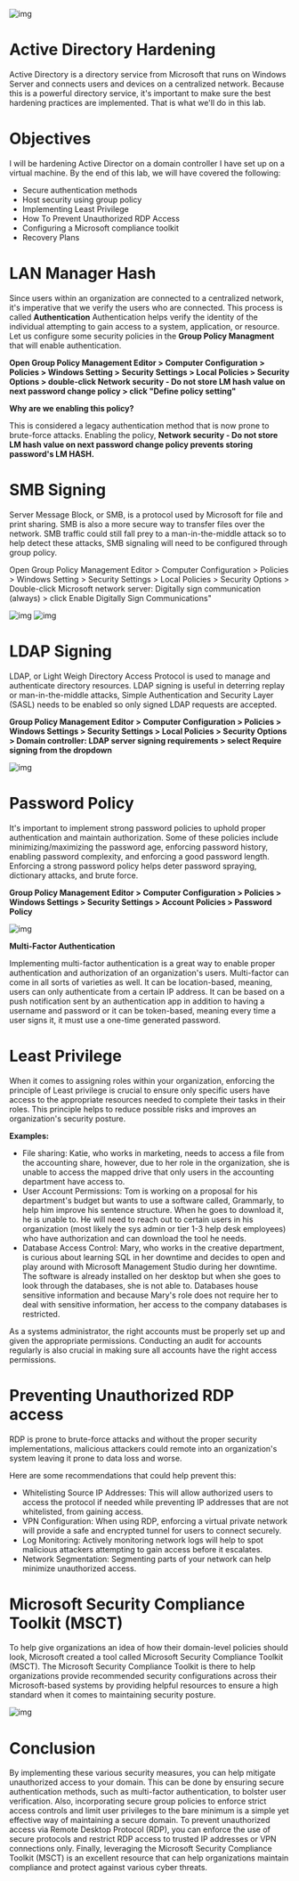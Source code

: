 ![img](https://i.imgur.com/vrLa8Ma.png)

# Active Directory Hardening

Active Directory is a directory service from Microsoft that runs on Windows Server and connects users and devices on a centralized network. Because this is a powerful directory service, it's important to make sure the best hardening practices are implemented. That is what we'll do in this lab. 

# Objectives 

I will be hardening Active Director on a domain controller I have set up on a virtual machine. By the end of this lab, we will have covered the following: 

- Secure authentication methods
- Host security using group policy
- Implementing Least Privilege
- How To Prevent Unauthorized RDP Access
- Configuring a Microsoft compliance toolkit
- Recovery Plans

# LAN Manager Hash 

Since users within an organization are connected to a centralized network, it's imperative that we verify the users who are connected. This process is called <b>Authentication</b> Authentication helps verify the identity of the individual attempting to gain access to a system, application, or resource. Let us configure some security policies in the <b>Group Policy Managment</b> that will enable authentication. 

<b> Open Group Policy Management Editor > Computer Configuration > Policies > Windows Setting > Security Settings > Local Policies > Security Options > double-click Network security - Do not store LM hash value on next password change policy > click "Define policy setting" </b>  

<b> Why are we enabling this policy? </b>

This is considered a legacy authentication method that is now prone to brute-force attacks. Enabling the policy, <b>Network security - Do not store LM hash value on next password change policy prevents storing password's LM HASH.</b> 

# SMB Signing 

Server Message Block, or SMB, is a protocol used by Microsoft for file and print sharing. SMB is also a more secure way to transfer files over the network. SMB traffic could still fall prey to a man-in-the-middle attack so to help detect these attacks, SMB signaling will need to be configured through group policy. 

<b></b>Open Group Policy Management Editor > Computer Configuration > Policies > Windows Setting > Security Settings > Local Policies > Security Options > Double-click Microsoft network server: Digitally sign communication (always) > click Enable Digitally Sign Communications"</b>


![img](https://i.imgur.com/dFPizgF.png)
![img](https://i.imgur.com/wjuvD3f.png)

# LDAP Signing 

LDAP, or Light Weigh Directory Access Protocol is used to manage and authenticate directory resources. LDAP signing is useful in deterring replay or man-in-the-middle attacks, Simple Authentication and Security Layer (SASL) needs to be enabled so only signed LDAP requests are accepted. 

<b>Group Policy Management Editor > Computer Configuration > Policies > Windows Settings > Security Settings > Local Policies > Security Options > Domain controller: LDAP server signing requirements > select Require signing from the dropdown</b>

![img](https://i.imgur.com/pkf3fdM.png)

# Password Policy

It's important to implement strong password policies to uphold proper authentication and maintain authorization. Some of these policies include minimizing/maximizing the password age, enforcing password history, enabling password complexity, and enforcing a good password length. Enforcing a strong password policy helps deter password spraying, dictionary attacks, and brute force.

<b>Group Policy Management Editor > Computer Configuration > Policies > Windows Settings > Security Settings > Account Policies > Password Policy</b>

![img](https://i.imgur.com/nLzOdZr.png)

<b>Multi-Factor Authentication</b>

Implementing multi-factor authentication is a great way to enable proper authentication and authorization of an organization's users. Multi-factor can come in all sorts of varieties as well. It can be location-based, meaning, users can only authenticate from a certain IP address. It can be based on a push notification sent by an authentication app in addition to having a username and password or it can be token-based, meaning every time a user signs it, it must use a one-time generated password. 

# Least Privilege 

When it comes to assigning roles within your organization, enforcing the principle of Least privilege is crucial to ensure only specific users have access to the appropriate resources needed to complete their tasks in their roles. This principle helps to reduce possible risks and improves an organization's security posture. 

<b>Examples: </b>

- File sharing: Katie, who works in marketing, needs to access a file from the accounting share, however, due to her role in the organization, she is unable to access the mapped drive that only users in the accounting department have access to.
- User Account Permissions: Tom is working on a proposal for his department's budget but wants to use a software called, Grammarly, to help him improve his sentence structure. When he goes to download it, he is unable to. He will need to reach out to certain users in his organization (most likely the sys admin or tier 1-3 help desk employees) who have authorization and can download the tool he needs.
- Database Access Control: Mary, who works in the creative department, is curious about learning SQL in her downtime and decides to open and play around with Microsoft Management Studio during her downtime. The software is already installed on her desktop but when she goes to look through the databases, she is not able to. Databases house sensitive information and because Mary's role does not require her to deal with sensitive information, her access to the company databases is restricted. 

As a systems administrator, the right accounts must be properly set up and given the appropriate permissions. Conducting an audit for accounts regularly is also crucial in making sure all accounts have the right access permissions. 

# Preventing Unauthorized RDP access

RDP is prone to brute-force attacks and without the proper security implementations, malicious attackers could remote into an organization's system leaving it prone to data loss and worse. 

Here are some recommendations that could help prevent this: 

- Whitelisting Source IP Addresses: This will allow authorized users to access the protocol if needed while preventing IP addresses that are not whitelisted, from gaining access.
- VPN Configuration: When using RDP, enforcing a virtual private network will provide a safe and encrypted tunnel for users to connect securely.
- Log Monitoring: Actively monitoring network logs will help to spot malicious attackers attempting to gain access before it escalates.
- Network Segmentation: Segmenting parts of your network can help minimize unauthorized access. 


# Microsoft Security Compliance Toolkit (MSCT)  

To help give organizations an idea of how their domain-level policies should look, Microsoft created a tool called Microsoft Security Compliance Toolkit (MSCT). The Microsoft Security Compliance Toolkit is there to help organizations provide recommended security configurations across their Microsoft-based systems by providing helpful resources to ensure a high standard when it comes to maintaining security posture. 

![img](https://i.imgur.com/Wz4mOq2.png)

# Conclusion

By implementing these various security measures, you can help mitigate unauthorized access to your domain. This can be done by ensuring secure authentication methods, such as multi-factor authentication, to bolster user verification. Also, incorporating secure group policies to enforce strict access controls and limit user privileges to the bare minimum is a simple yet effective way of maintaining a secure domain. To prevent unauthorized access via Remote Desktop Protocol (RDP), you can enforce the use of secure protocols and restrict RDP access to trusted IP addresses or VPN connections only. Finally, leveraging the Microsoft Security Compliance Toolkit (MSCT) is an excellent resource that can help organizations maintain compliance and protect against various cyber threats.








